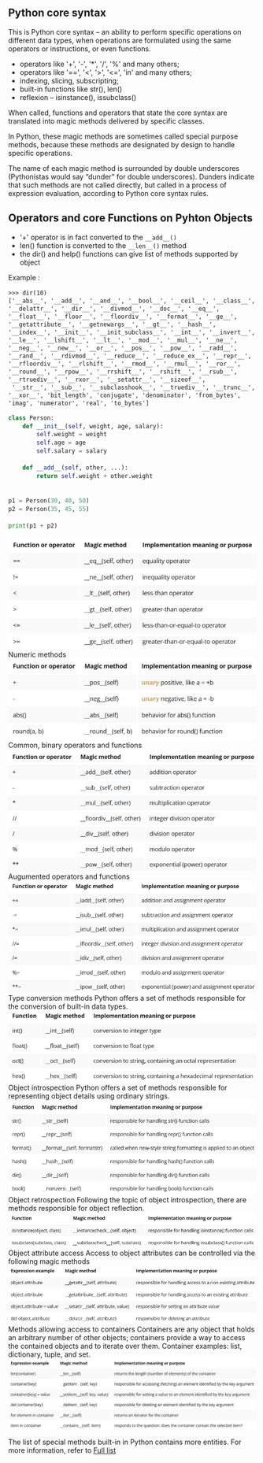 ## Python core syntax
This is Python core syntax – an ability to perform specific operations on different data types, when operations are formulated using the same operators or instructions, or even functions.
- operators like '+', '-', '*', '/', '%' and many others;
- operators like '==', '<', '>', '<=', 'in' and many others;
- indexing, slicing, subscripting;
- built-in functions like str(), len()
- reflexion – isinstance(), issubclass()

When called, functions and operators that state the core syntax are translated into magic methods delivered by specific classes.

In Python, these magic methods are sometimes called special purpose methods, because these methods are designated by design to handle specific operations. 

The name of each magic method is surrounded by double underscores (Pythonistas would say “dunder” for double underscores). Dunders indicate that such methods are not called directly, but called in a process of expression evaluation, according to Python core syntax rules.

## Operators and core Functions on Pyhton Objects
-  '+' operator is in fact converted to the `__add__()`
-  len() function is converted to the `__len__()` method
-  the dir() and help() functions can give list of methods supported by object 

Example :
```
>>> dir(10)
['__abs__', '__add__', '__and__', '__bool__', '__ceil__', '__class__', '__delattr__', '__dir__', '__divmod__', '__doc__', '__eq__', '__float__', '__floor__', '__floordiv__', '__format__', '__ge__', '__getattribute__', '__getnewargs__', '__gt__', '__hash__', '__index__', '__init__', '__init_subclass__', '__int__', '__invert__', '__le__', '__lshift__', '__lt__', '__mod__', '__mul__', '__ne__', '__neg__', '__new__', '__or__', '__pos__', '__pow__', '__radd__', '__rand__', '__rdivmod__', '__reduce__', '__reduce_ex__', '__repr__', '__rfloordiv__', '__rlshift__', '__rmod__', '__rmul__', '__ror__', '__round__', '__rpow__', '__rrshift__', '__rshift__', '__rsub__', '__rtruediv__', '__rxor__', '__setattr__', '__sizeof__',
 '__str__', '__sub__', '__subclasshook__', '__truediv__', '__trunc__', '__xor__', 'bit_length', 'conjugate', 'denominator', 'from_bytes', 'imag', 'numerator', 'real', 'to_bytes']
```

```python
class Person:
    def __init__(self, weight, age, salary):
        self.weight = weight
        self.age = age
        self.salary = salary

    def __add__(self, other, ...):
        return self.weight + other.weight


p1 = Person(30, 40, 50)
p2 = Person(35, 45, 55)

print(p1 + p2)
```
![comparison Operators](comparison_operators.png)
Numeric methods
![Unary Operators](Unary_operators.png)
Common, binary operators and functions
![Binary Operators](binary_operators.png)
Augumented operators and functions
![Augumented Operators](augumented_operators.png)
Type conversion methods
Python offers a set of methods responsible for the conversion of built-in data types. 
![Type conversion methods](type_conversion_methods.png)
Object introspection
Python offers a set of methods responsible for representing object details using ordinary strings.
![Object introspection](object_introspection.png)
Object retrospection
Following the topic of object introspection, there are methods responsible for object reflection.
![Object retrospection](object_retrospection.png)
Object attribute access
Access to object attributes can be controlled via the following magic methods
![Object attribute access](object_attribute.png)
Methods allowing access to containers
Containers are any object that holds an arbitrary number of other objects; containers provide a way to access the contained objects and to iterate over them. Container examples: list, dictionary, tuple, and set.
![Methods allowing access to containers](access_containers.png)

The list of special methods built-in in Python contains more entities. For more information, refer to [Full list](https://docs.python.org/3/reference/datamodel.html#special-method-names.)